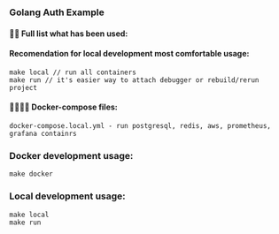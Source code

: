 ### Golang Auth Example

#### 👨‍💻 Full list what has been used:

#### Recomendation for local development most comfortable usage:
    make local // run all containers
    make run // it's easier way to attach debugger or rebuild/rerun project

#### 🙌👨‍💻🚀 Docker-compose files:
    docker-compose.local.yml - run postgresql, redis, aws, prometheus, grafana containrs

### Docker development usage:
    make docker

### Local development usage:
    make local
    make run
